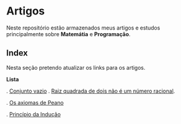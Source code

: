 # Artigos
Neste repositório estão armazenados meus artigos e estudos principalmente sobre **Matemátia** e **Programação**.

## Index
Nesta seção pretendo atualizar os links para os artigos.

**Lista**

. [Conjunto vazio](https://github.com/rlaunemacedo/artigos/blob/main/conjunto-vazio.md)
. [Raiz quadrada de dois não é um número racional](https://github.com/rlaunemacedo/artigos/blob/main/raizq-dois-nao-eh-racional.md).

. [Os axiomas de Peano](https://github.com/rlaunemacedo/artigos/blob/main/axiomas-de-peano.md)

. [Princípio da Indução](https://github.com/rlaunemacedo/artigos/blob/main/principio-da-inducao.md)
